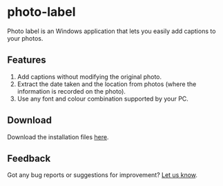 # photo-label
Photo label is an Windows application that lets you easily add captions to your photos.

## Features
1. Add captions without modifying the original photo.
2. Extract the date taken and the location from photos (where the information is recorded on the photo).
3. Use any font and colour combination supported by your PC.

## Download
Download the installation files [here](https://github.com/wayneallen9/photo-label/tree/master/PhotoLabel.Setup/Release "Installation files").

## Feedback
Got any bug reports or suggestions for improvement?  [Let us know](https://github.com/wayneallen9/photo-label/issues/new).
